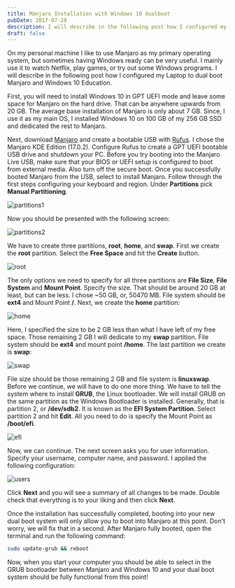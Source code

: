 ```yaml
---
title: Manjaro Installation with Windows 10 dualboot
pubDate: 2017-07-28
description: I will describe in the following post how I configured my Laptop to dualboot Manjaro and Windows 10 Education
draft: false
---
```


On my personal machine I like to use Manjaro as my primary operating system, but
sometimes having Windows ready can be very useful. I mainly use it to watch
Netflix, play games, or try out some Windows programs. I will describe in the
following post how I configured my Laptop to dual boot Manjaro and Windows 10
Education.

First, you will need to install Windows 10 in GPT UEFI mode and leave some space
for Manjaro on the hard drive. That can be anywhere upwards from 20 GB. The
average base installation of Manjaro is only about 7 GB. Since, I use it as my
main OS, I installed Windows 10 on 100 GB of my 256 GB SSD and dedicated the
rest to Manjaro.

Next, download [Manjaro][manjaro] and create a bootable USB with [Rufus][rufus].
I chose the Manjaro KDE Edition (17.0.2). Configure Rufus to create a GPT UEFI
bootable USB drive and shutdown your PC. Before you try booting into the Manjaro
Live USB, make sure that your BIOS or UEFI setup is configured to boot from
external media. Also turn off the secure boot. Once you successfully booted
Manjaro from the USB, select to install Manjaro. Follow through the first steps
configuring your keyboard and region. Under **Partitions** pick **Manual
Partitioning**.

![partitions1](../../assets/manjaro-installation-with-win10-dualboot/installer1.png)

Now you should be presented with the following screen:

![partitions2](../../assets/manjaro-installation-with-win10-dualboot/installer2.png)

We have to create three partitions, **root**, **home**, and **swap**. First we
create the **root** partition. Select the **Free Space** and hit the **Create**
button.

![root](../../assets/manjaro-installation-with-win10-dualboot/root.png)

The only options we need to specify for all three partitions are **File Size**,
**File System** and **Mount Point**. Specify the size. That should be around 20
GB at least, but can be less. I chose ~50 GB, or, 50470 MB. File system should
be **ext4** and Mount Point **/**. Next, we create the **home** partition:

![home](../../assets/manjaro-installation-with-win10-dualboot/home.png)

Here, I specified the size to be 2 GB less than what I have left of my free
space. Those remaining 2 GB I will dedicate to my **swap** partition. File
system should be **ext4** and mount point **/home**. The last partition we
create is **swap**:

![swap](../../assets/manjaro-installation-with-win10-dualboot/swap.png)

File size should be those remaining 2 GB and file system is **linuxswap**.
Before we continue, we will have to do one more thing. We have to tell the
system where to install **GRUB**, the Linux bootloader. We will install GRUB on
the same partition as the Windows Bootloader is installed. Generally, that is
partition 2, or **/dev/sdb2**. It is known as the **EFI System Partition**.
Select partition 2 and hit **Edit**. All you need to do is specify the Mount
Point as **/boot/efi**.

![efi](../../assets/manjaro-installation-with-win10-dualboot/efi.png)

Now, we can continue. The next screen asks you for user information. Specify
your username, computer name, and password. I applied the following
configuration:

![users](../../assets/manjaro-installation-with-win10-dualboot/users.png)

Click **Next** and you will see a summary of all changes to be made. Double
check that everything is to your liking and then click **Next**.

Once the installation has successfully completed, booting into your new dual
boot system will only allow you to boot into Manjaro at this point. Don't worry,
we will fix that in a second. After Manjaro fully booted, open the terminal and
run the following command:

```sh
sudo update-grub && reboot
```

Now, when you start your computer you should be able to select in the GRUB
bootloader between Manjaro and Windows 10 and your dual boot system should be
fully functional from this point!

[manjaro]: https://manjaro.org/get-manjaro/
[rufus]: https://rufus.akeo.ie
